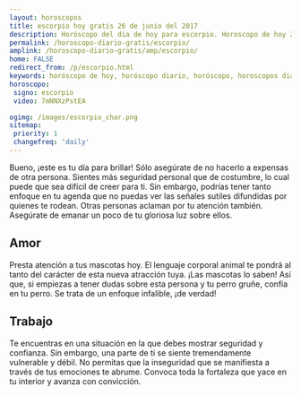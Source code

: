 ```yaml
---
layout: horoscopos
title: escorpio hoy gratis 26 de junio del 2017 
description: Horóscopo del dia de hoy para escorpio. Horoscopo de hoy 26 de junio del 2017. Las predicciones de amor, trabajo, vida personal gratis.
permalink: /horoscopo-diario-gratis/escorpio/
amplink: /horoscopo-diario-gratis/amp/escorpio/
home: FALSE
redirect_from: /p/escorpio.html
keywords: horóscopo de hoy, horóscopo diario, horóscopo, horoscopos diarios gratis del dia de hoy, horóscopo diario gratis,horóscopo 2017, horóscopo esperanza gracia, horoscopo escorpio hoy, horoscop, horóscopos gratis, horoscopo escorpio, horoscopo escorpio 2017, Tarot, Astrologia, Zodíaco, escorpio, horoscopo gratis
horoscopo:
 signo: escorpio
 video: 7mNNXzPstEA

ogimg: /images/escorpio_char.png
sitemap:
 priority: 1
 changefreq: 'daily'
---
```



Bueno, ¡este es tu día para brillar! Sólo asegúrate de no hacerlo a expensas de otra persona. Sientes más seguridad personal que de costumbre, lo cual puede que sea difícil de creer para ti. Sin embargo, podrías tener tanto enfoque en tu agenda que no puedas ver las señales sutiles difundidas por quienes te rodean. Otras personas aclaman por tu atención también. Asegúrate de emanar un poco de tu gloriosa luz sobre ellos.

## Amor

Presta atención a tus mascotas hoy. El lenguaje corporal animal te pondrá al tanto del carácter de esta nueva atracción tuya. ¡Las mascotas lo saben! Así que, si empiezas a tener dudas sobre esta persona y tu perro gruñe, confía en tu perro. Se trata de un enfoque infalible, ¡de verdad!

## Trabajo

Te encuentras en una situación en la que debes mostrar seguridad y confianza. Sin embargo, una parte de ti se siente tremendamente vulnerable y débil. No permitas que la inseguridad que se manifiesta a través de tus emociones te abrume. Convoca toda la fortaleza que yace en tu interior y avanza con convicción.